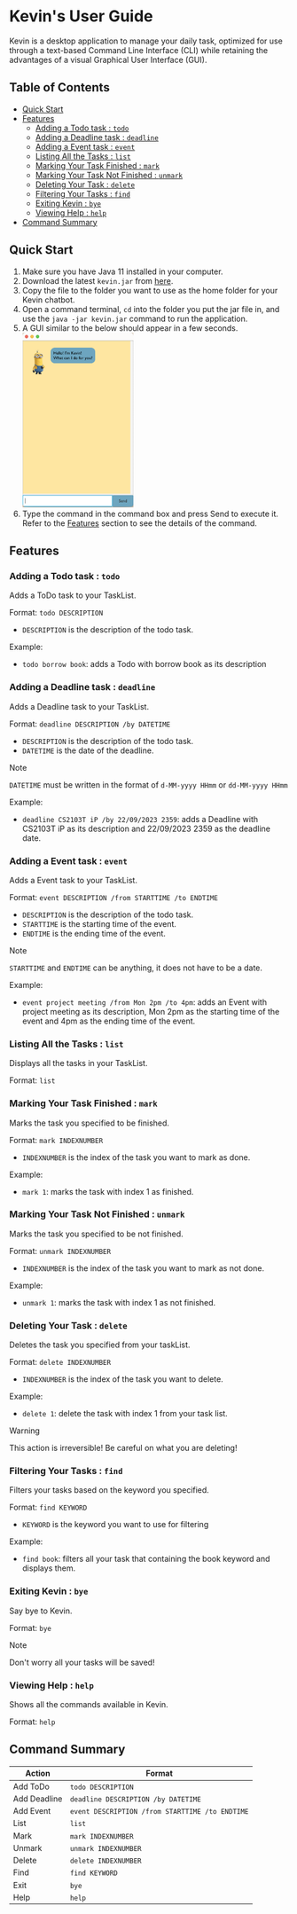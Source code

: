 # Kevin's User Guide

Kevin is a desktop application to manage your daily task, optimized for use through a text-based Command Line Interface 
(CLI) while retaining the advantages of a visual Graphical User Interface (GUI).

## Table of Contents

<!-- TOC -->

  * [Quick Start](#quick-start)
  * [Features](#features)
    * [Adding a Todo task : `todo`](#adding-a-todo-task--todo)
    * [Adding a Deadline task : `deadline`](#adding-a-deadline-task--deadline)
    * [Adding a Event task : `event`](#adding-a-event-task--event)
    * [Listing All the Tasks : `list`](#listing-all-the-tasks--list)
    * [Marking Your Task Finished : `mark`](#marking-your-task-finished--mark)
    * [Marking Your Task Not Finished : `unmark`](#marking-your-task-not-finished--unmark)
    * [Deleting Your Task : `delete`](#deleting-your-task--delete)
    * [Filtering Your Tasks : `find`](#filtering-your-tasks--find)
    * [Exiting Kevin : `bye`](#exiting-kevin--bye)
    * [Viewing Help : `help`](#viewing-help--help)
  * [Command Summary](#command-summary)
<!-- TOC -->

## Quick Start

1. Make sure you have Java 11 installed in your computer.
2. Download the latest `kevin.jar` from [here](https://github.com/aliciamichellew/ip/releases).
3. Copy the file to the folder you want to use as the home folder for your Kevin chatbot.
4. Open a command terminal, `cd` into the folder you put the jar file in, 
and use the `java -jar kevin.jar` command to run the application.
5. A GUI similar to the below should appear in a few seconds.</br> <img src="../src/main/resources/images/startPage.png" width="200"/>
6. Type the command in the command box and press Send to execute it. Refer to the [Features](#features-) section to see the details 
of the command.

## Features 

### Adding a Todo task : `todo`

Adds a ToDo task to your TaskList.

Format: `todo DESCRIPTION`
- `DESCRIPTION` is the description of the todo task.

Example:
- `todo borrow book`: adds a Todo with borrow book as its description

### Adding a Deadline task : `deadline`

Adds a Deadline task to your TaskList.

Format: `deadline DESCRIPTION /by DATETIME`
- `DESCRIPTION` is the description of the todo task.
- `DATETIME` is the date of the deadline. 


> [!NOTE]
> `DATETIME` must be written in the format of `d-MM-yyyy HHmm` or `dd-MM-yyyy HHmm`

Example:
- `deadline CS2103T iP /by 22/09/2023 2359`: adds a Deadline with CS2103T iP as its description and 22/09/2023 2359 as the deadline date.

### Adding a Event task : `event`

Adds a Event task to your TaskList.

Format: `event DESCRIPTION /from STARTTIME /to ENDTIME`
- `DESCRIPTION` is the description of the todo task.
- `STARTTIME` is the starting time of the event. 
- `ENDTIME` is the ending time of the event.


> [!NOTE]
> `STARTTIME` and `ENDTIME` can be anything, it does not have to be a date.

Example:
- `event project meeting /from Mon 2pm /to 4pm`: adds an Event with project meeting as its description,
Mon 2pm as the starting time of the event and 4pm as the ending time of the event.

### Listing All the Tasks : `list`

Displays all the tasks in your TaskList.

Format: `list`

### Marking Your Task Finished : `mark`

Marks the task you specified to be finished. 

Format: `mark INDEXNUMBER`
- `INDEXNUMBER` is the index of the task you want to mark as done. 

Example:
- `mark 1`: marks the task with index 1 as finished.

### Marking Your Task Not Finished : `unmark`

Marks the task you specified to be not finished.

Format: `unmark INDEXNUMBER`
- `INDEXNUMBER` is the index of the task you want to mark as not done.

Example:
- `unmark 1`: marks the task with index 1 as not finished.

### Deleting Your Task : `delete`

Deletes the task you specified from your taskList.

Format: `delete INDEXNUMBER`
- `INDEXNUMBER` is the index of the task you want to delete.

Example:
- `delete 1`: delete the task with index 1 from your task list.


> [!WARNING]
> This action is irreversible! Be careful on what you are deleting!

### Filtering Your Tasks : `find`

Filters your tasks based on the keyword you specified.

Format: `find KEYWORD`
- `KEYWORD` is the keyword you want to use for filtering

Example:
- `find book`: filters all your task that containing the book keyword and displays them.

### Exiting Kevin : `bye`

Say bye to Kevin. 

Format: `bye`

> [!NOTE]
> Don't worry all your tasks will be saved!

### Viewing Help : `help`

Shows all the commands available in Kevin.

Format: `help`

## Command Summary


| Action       | Format                                          |
|--------------|-------------------------------------------------|
| Add ToDo     | `todo DESCRIPTION`                              |
| Add Deadline | `deadline DESCRIPTION /by DATETIME`             | 
| Add Event    | `event DESCRIPTION /from STARTTIME /to ENDTIME` |
| List         | `list`                                          |
| Mark         | `mark INDEXNUMBER`                              |
| Unmark       | `unmark INDEXNUMBER`                            |
| Delete       | `delete INDEXNUMBER`                            |
| Find         | `find KEYWORD`                                  |
| Exit         | `bye`                                           |
| Help         | `help`                                          |


